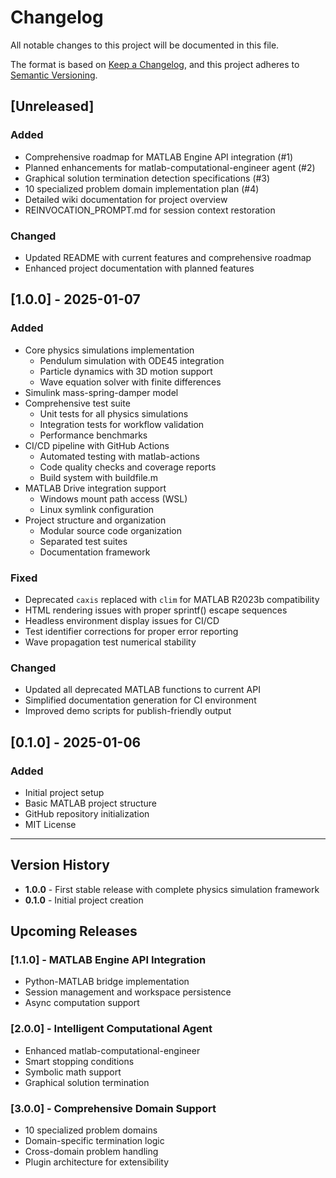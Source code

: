 # Changelog

All notable changes to this project will be documented in this file.

The format is based on [Keep a Changelog](https://keepachangelog.com/en/1.0.0/),
and this project adheres to [Semantic Versioning](https://semver.org/spec/v2.0.0.html).

## [Unreleased]

### Added
- Comprehensive roadmap for MATLAB Engine API integration (#1)
- Planned enhancements for matlab-computational-engineer agent (#2)
- Graphical solution termination detection specifications (#3)
- 10 specialized problem domain implementation plan (#4)
- Detailed wiki documentation for project overview
- REINVOCATION_PROMPT.md for session context restoration

### Changed
- Updated README with current features and comprehensive roadmap
- Enhanced project documentation with planned features

## [1.0.0] - 2025-01-07

### Added
- Core physics simulations implementation
  - Pendulum simulation with ODE45 integration
  - Particle dynamics with 3D motion support
  - Wave equation solver with finite differences
- Simulink mass-spring-damper model
- Comprehensive test suite
  - Unit tests for all physics simulations
  - Integration tests for workflow validation
  - Performance benchmarks
- CI/CD pipeline with GitHub Actions
  - Automated testing with matlab-actions
  - Code quality checks and coverage reports
  - Build system with buildfile.m
- MATLAB Drive integration support
  - Windows mount path access (WSL)
  - Linux symlink configuration
- Project structure and organization
  - Modular source code organization
  - Separated test suites
  - Documentation framework

### Fixed
- Deprecated `caxis` replaced with `clim` for MATLAB R2023b compatibility
- HTML rendering issues with proper sprintf() escape sequences
- Headless environment display issues for CI/CD
- Test identifier corrections for proper error reporting
- Wave propagation test numerical stability

### Changed
- Updated all deprecated MATLAB functions to current API
- Simplified documentation generation for CI environment
- Improved demo scripts for publish-friendly output

## [0.1.0] - 2025-01-06

### Added
- Initial project setup
- Basic MATLAB project structure
- GitHub repository initialization
- MIT License

---

## Version History

- **1.0.0** - First stable release with complete physics simulation framework
- **0.1.0** - Initial project creation

## Upcoming Releases

### [1.1.0] - MATLAB Engine API Integration
- Python-MATLAB bridge implementation
- Session management and workspace persistence
- Async computation support

### [2.0.0] - Intelligent Computational Agent
- Enhanced matlab-computational-engineer
- Smart stopping conditions
- Symbolic math support
- Graphical solution termination

### [3.0.0] - Comprehensive Domain Support
- 10 specialized problem domains
- Domain-specific termination logic
- Cross-domain problem handling
- Plugin architecture for extensibility